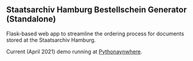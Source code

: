 ## Staatsarchiv Hamburg Bestellschein Generator (Standalone)

Flask-based web app to streamline the ordering process for documents stored at the Staatsarchiv Hamburg.

Current (April 2021) demo running at [Pythonaynwhere](http://wolfenswan.pythonanywhere.com/stahh_besger/).
